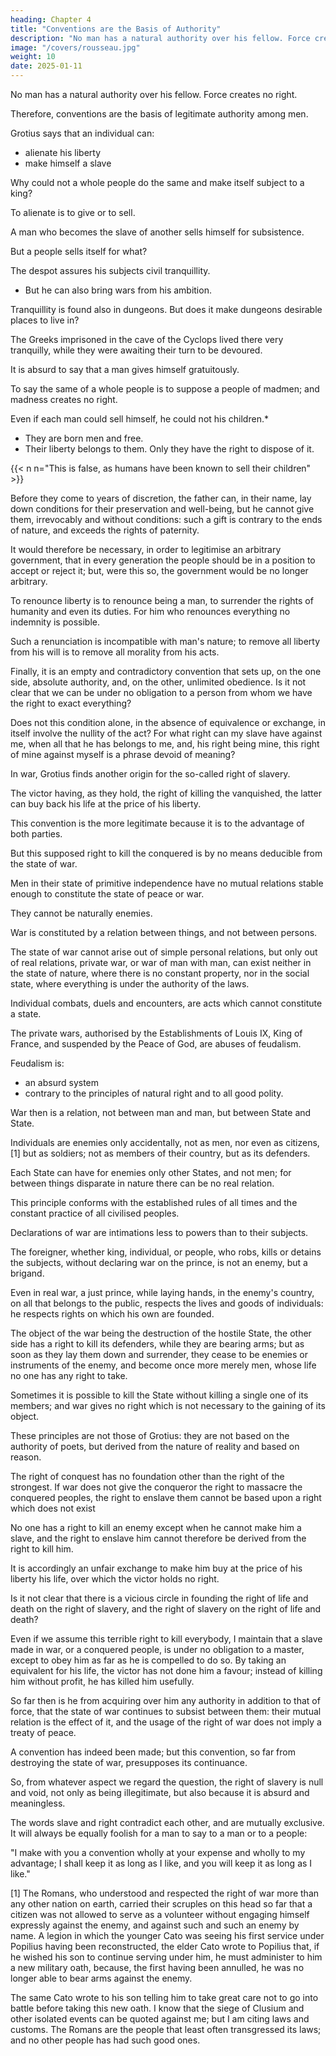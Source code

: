 ```yaml
---
heading: Chapter 4
title: "Conventions are the Basis of Authority"
description: "No man has a natural authority over his fellow. Force creates no right."
image: "/covers/rousseau.jpg"
weight: 10
date: 2025-01-11
---
```



No man has a natural authority over his fellow. Force creates no right. 

Therefore, conventions are the basis of legitimate authority among men.

Grotius says that an individual can:
- alienate his liberty
- make himself a slave

Why could not a whole people do the same and make itself subject to a king? 

To alienate is to give or to sell.

A man who becomes the slave of another sells himself for subsistence.

But a people sells itself for what? 

<!-- A king is so far from furnishing his subjects with their subsistence that he gets his own only from them; and, according to Rabelais, kings do not live on nothing.

Do subjects then give their persons on condition that the king takes their goods also? I fail to see what they have left to preserve. -->

The despot assures his subjects civil tranquillity.
- But he can also bring wars from his ambition. 

<!-- What do they gain, if the very tranquillity they enjoy is one of their miseries?  -->

Tranquillity is found also in dungeons. But does it make dungeons desirable places to live in?

The Greeks imprisoned in the cave of the Cyclops lived there very tranquilly, while they were awaiting their turn to be devoured.

It is absurd to say that a man gives himself gratuitously.

<!-- , is to say what  and inconceivable; such an act is null and illegitimate, from the mere fact that he who does it is out of his mind.  -->

To say the same of a whole people is to suppose a people of madmen; and madness creates no right.

 <!-- alienate  alienate -->
Even if each man could sell himself, he could not his children.*
- They are born men and free.
- Their liberty belongs to them. Only they have the right to dispose of it.

{{< n n="This is false, as humans have been known to sell their children" >}}


Before they come to years of discretion, the father can, in their name, lay down conditions for their preservation and well-being, but he cannot give them, irrevocably and without conditions: such a gift is contrary to the ends of nature, and exceeds the rights of paternity.


It would therefore be necessary, in order to legitimise an arbitrary government, that in every generation the people should be in a position to accept or reject it; but, were this so, the government would be no longer arbitrary.

To renounce liberty is to renounce being a man, to surrender the rights of humanity and even its duties. For him who renounces everything no indemnity is possible.

Such a renunciation is incompatible with man's nature; to remove all liberty from his will is to remove all morality from his acts.

Finally, it is an empty and contradictory convention that sets up, on the one side, absolute authority, and, on the other, unlimited obedience. Is it not clear that we can be under no obligation to a person from whom we have the right to exact everything? 

Does not this condition alone, in the absence of equivalence or exchange, in itself involve the nullity of the act? For what right can my slave have against me, when all that he has belongs to me, and, his right being mine, this right of mine against myself is a phrase devoid of meaning?

In war, Grotius finds another origin for the so-called right of slavery.

The victor having, as they hold, the right of killing the vanquished, the latter can buy back his life at the price of his liberty.

This convention is the more legitimate because it is to the advantage of both parties.

But this supposed right to kill the conquered is by no means deducible from the state of war.

Men in their state of primitive independence have no mutual relations stable enough to constitute the state of peace or war.

They cannot be naturally enemies.

War is constituted by a relation between things, and not between persons.

The state of war cannot arise out of simple personal relations, but only out of real relations, private war, or war of man with man, can exist neither in the state of nature, where there is no constant property, nor in the social state, where everything is under the authority of the laws.

Individual combats, duels and encounters, are acts which cannot constitute a state.

The private wars, authorised by the Establishments of Louis IX, King of France, and suspended by the Peace of God, are abuses of feudalism.

Feudalism is:
- an absurd system
- contrary to the principles of natural right and to all good polity.

War then is a relation, not between man and man, but between State and State.

Individuals are enemies only accidentally, not as men, nor even as citizens,[1] but as soldiers; not as members of their country, but as its defenders. 

Each State can have for enemies only other States, and not men; for between things disparate in nature there can be no real relation.

This principle conforms with the established rules of all times and the constant practice of all civilised peoples.

Declarations of war are intimations less to powers than to their subjects.

The foreigner, whether king, individual, or people, who robs, kills or detains the subjects, without declaring war on the prince, is not an enemy, but a brigand. 

Even in real war, a just prince, while laying hands, in the enemy's country, on all that belongs to the public, respects the lives and goods of individuals: he respects rights on which his own are founded.

The object of the war being the destruction of the hostile State, the other side has a right to kill its defenders, while they are bearing arms; but as soon as they lay them down and surrender, they cease to be enemies or instruments of the enemy, and become once more merely men, whose life no one has any right to take. 

Sometimes it is possible to kill the State without killing a single one of its members; and war gives no right which is not necessary to the gaining of its object. 

These principles are not those of Grotius: they are not based on the authority of poets, but derived from the nature of reality and based on reason.

The right of conquest has no foundation other than the right of the strongest. If war does not give the conqueror the right to massacre the conquered peoples, the right to enslave them cannot be based upon a right which does not exist 

No one has a right to kill an enemy except when he cannot make him a slave, and the right to enslave him cannot therefore be derived from the right to kill him.

It is accordingly an unfair exchange to make him buy at the price of his liberty his life, over which the victor holds no right. 

Is it not clear that there is a vicious circle in founding the right of life and death on the right of slavery, and the right of slavery on the right of life and death?

Even if we assume this terrible right to kill everybody, I maintain that a slave made in war, or a conquered people, is under no obligation to a master, except to obey him as far as he is compelled to do so. By taking an equivalent for his life, the victor has not done him a favour; instead of killing him without profit, he has killed him usefully. 

So far then is he from acquiring over him any authority in addition to that of force, that the state of war continues to subsist between them: their mutual relation is the effect of it, and the usage of the right of war does not imply a treaty of peace. 

A convention has indeed been made; but this convention, so far from destroying the state of war, presupposes its continuance.

So, from whatever aspect we regard the question, the right of slavery is null and void, not only as being illegitimate, but also because it is absurd and meaningless.

The words slave and right contradict each other, and are mutually exclusive. It will always be equally foolish for a man to say to a man or to a people:

"I make with you a convention wholly at your expense and wholly to my advantage; I shall keep it as long as I like, and you will keep it as long as I like."

[1] The Romans, who understood and respected the right of war more than any other nation on earth, carried their scruples on this head so far that a citizen was not allowed to serve as a volunteer without engaging himself expressly against the enemy, and against such and such an enemy by name. A legion in which the younger Cato was seeing his first service under Popilius having been reconstructed, the elder Cato wrote to Popilius that, if he wished his son to continue serving under him, he must administer to him a new military oath, because, the first having been annulled, he was no longer able to bear arms against the enemy. 

The same Cato wrote to his son telling him to take great care not to go into battle before taking this new oath. I know that the siege of Clusium and other isolated events can be quoted against me; but I am citing laws and customs. The Romans are the people that least often transgressed its laws; and no other people has had such good ones.

